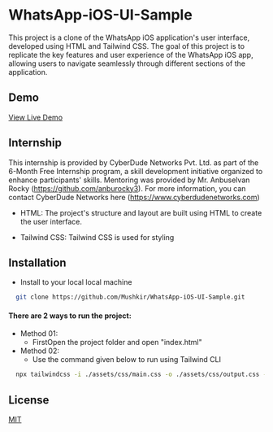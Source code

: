 
# WhatsApp-iOS-UI-Sample

This project is a clone of the WhatsApp iOS application's user interface, developed using HTML and Tailwind CSS. The goal of this project is to replicate the key features and user experience of the WhatsApp iOS app, allowing users to navigate seamlessly through different sections of the application.


## Demo

[View Live Demo](https://mushkir.github.io/Tailwind-UI-Sample)

## Internship
This internship is provided by CyberDude Networks Pvt. Ltd. as part of the 6-Month Free Internship program, a skill development initiative organized to enhance participants' skills. Mentoring was provided by Mr. Anbuselvan Rocky (https://github.com/anburocky3). For more information, you can contact CyberDude Networks here (https://www.cyberdudenetworks.com)

- HTML: The project's structure and layout are built using HTML to create the user interface.

- Tailwind CSS: Tailwind CSS is used for styling
## Installation

- Install to your local local machine

```bash
  git clone https://github.com/Mushkir/WhatsApp-iOS-UI-Sample.git
```
#### There are 2 ways to run the project:
- Method 01:
    - FirstOpen the project folder and open "index.html"
- Method 02:
    - Use the command given below to run using Tailwind CLI 

```bash
  npx tailwindcss -i ./assets/css/main.css -o ./assets/css/output.css --watch
```
## License

[MIT](https://choosealicense.com/licenses/mit/)

